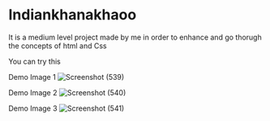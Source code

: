 # Indiankhanakhaoo

It is a medium level project made by me in order to enhance and go thorugh the concepts of html and Css

You can try this

Demo Image 1
![Screenshot (539)](https://user-images.githubusercontent.com/117344508/207124592-f3acba78-d0b7-40bf-bd88-1e42c39ef301.png)

Demo Image 2
![Screenshot (540)](https://user-images.githubusercontent.com/117344508/207124598-93f45da0-2fab-4a84-b879-ac8d9f09e0b0.png)

Demo Image 3
![Screenshot (541)](https://user-images.githubusercontent.com/117344508/207124601-294be295-bc26-4b22-8ac9-c7dc0899b2c2.png)
